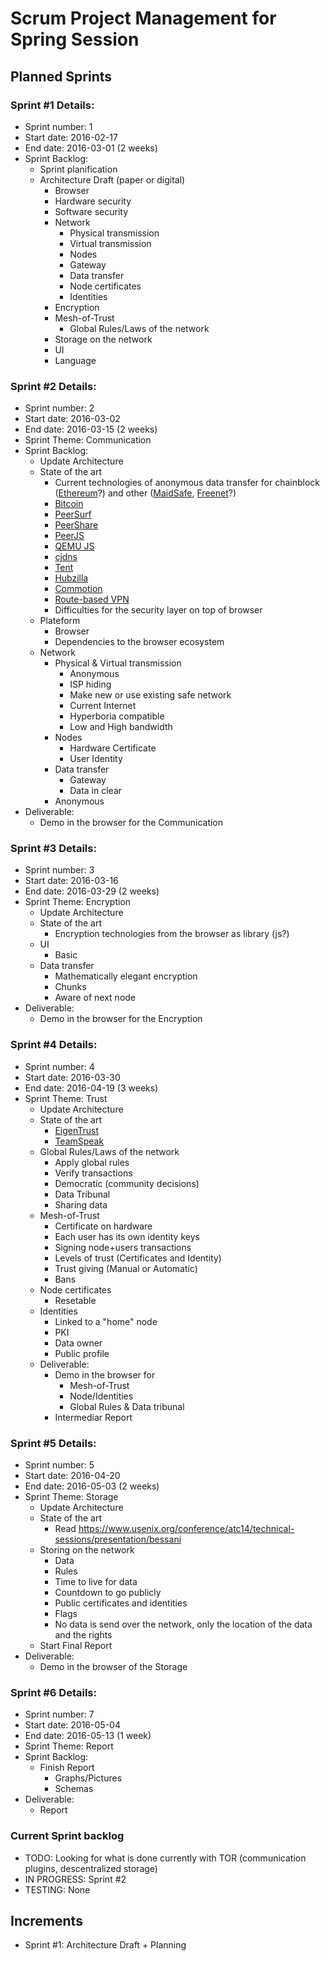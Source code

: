 # Scrum Project Management for Spring Session

## Planned Sprints
### Sprint #1 Details:
  - Sprint number: 1
  - Start date: 2016-02-17
  - End date: 2016-03-01 (2 weeks)
  - Sprint Backlog:
    - Sprint planification
    - Architecture Draft (paper or digital)
      - Browser
      - Hardware security
      - Software security
      - Network
        - Physical transmission
        - Virtual transmission
        - Nodes
        - Gateway
        - Data transfer
        - Node certificates
        - Identities
      - Encryption
      - Mesh-of-Trust
        - Global Rules/Laws of the network
      - Storage on the network
      - UI
      - Language

### Sprint #2 Details:
  - Sprint number: 2
  - Start date: 2016-03-02
  - End date: 2016-03-15 (2 weeks)
  - Sprint Theme: Communication
  - Sprint Backlog:
    - Update Architecture
    - State of the art
      - Current technologies of anonymous data transfer for chainblock ([Ethereum](https://www.ethereum.org)?) and other ([MaidSafe](http://maidsafe.net), [Freenet](https://freenetproject.org)?)
      - [Bitcoin](https://bitcoin.org/en/)
      - [PeerSurf](https://github.com/matthaywardwebdesign/PeerSurf)
      - [PeerShare](https://github.com/cuonic/PeerShare)
      - [PeerJS](https://github.com/MrSwitch/peer.js)
      - [QEMU JS](http://bellard.org/jslinux/tech.html)
      - [cjdns](https://github.com/cjdelisle/cjdns/)
      - [Tent](https://tent.io)
      - [Hubzilla](http://hubzilla.org/sandbox/index.html)
      - [Commotion](https://www.commotionwireless.net)
      - [Route-based VPN](https://sc1.checkpoint.com/documents/R76/CP_R76_VPN_AdminGuide/13824.htm)
      - Difficulties for the security layer on top of browser
    - Plateform
      - Browser
      - Dependencies to the browser ecosystem
    - Network
      - Physical & Virtual transmission
        - Anonymous
        - ISP hiding
        - Make new or use existing safe network
        - Current Internet
        - Hyperboria compatible
        - Low and High bandwidth
      - Nodes
        - Hardware Certificate
        - User Identity
      - Data transfer
        - Gateway
        - Data in clear
      - Anonymous
  - Deliverable:
    - Demo in the browser for the Communication

### Sprint #3 Details:
  - Sprint number: 3
  - Start date: 2016-03-16
  - End date: 2016-03-29 (2 weeks)
  - Sprint Theme: Encryption
    - Update Architecture
    - State of the art
      - Encryption technologies from the browser as library (js?)
    - UI
      - Basic
    - Data transfer
      - Mathematically elegant encryption
      - Chunks
      - Aware of next node
  - Deliverable:
    - Demo in the browser for the Encryption

 ### Sprint #4 Details:
  - Sprint number: 4
  - Start date: 2016-03-30
  - End date: 2016-04-19 (3 weeks)
  - Sprint Theme: Trust
    - Update Architecture
    - State of the art
      - [EigenTrust](https://en.wikipedia.org/wiki/EigenTrust)
      - [TeamSpeak](http://www.teamspeak.com)
    - Global Rules/Laws of the network
      - Apply global rules
      - Verify transactions
      - Democratic (community decisions)
      - Data Tribunal
      - Sharing data
    - Mesh-of-Trust
      - Certificate on hardware
      - Each user has its own identity keys
      - Signing node+users transactions
      - Levels of trust (Certificates and Identity)
      - Trust giving (Manual or Automatic)
      - Bans
    - Node certificates
      - Resetable
    - Identities
      - Linked to a "home" node
      - PKI
      - Data owner
      - Public profile
    - Deliverable:
      - Demo in the browser for
        - Mesh-of-Trust
        - Node/Identities
        - Global Rules & Data tribunal
      - Intermediar Report

### Sprint #5 Details:
  - Sprint number: 5
  - Start date: 2016-04-20
  - End date: 2016-05-03 (2 weeks)
  - Sprint Theme: Storage
    - Update Architecture
    - State of the art
      - Read https://www.usenix.org/conference/atc14/technical-sessions/presentation/bessani
    - Storing on the network
      - Data
      - Rules
      - Time to live for data
      - Countdown to go publicly
      - Public certificates and identities
      - Flags
      - No data is send over the network, only the location of the data and the rights
    - Start Final Report
  - Deliverable:
    - Demo in the browser of the Storage

### Sprint #6 Details:
  - Sprint number: 7
  - Start date: 2016-05-04
  - End date: 2016-05-13 (1 week)
  - Sprint Theme: Report
  - Sprint Backlog:
    - Finish Report
      - Graphs/Pictures
      - Schemas
  - Deliverable:
    - Report

### Current Sprint backlog
  - TODO: Looking for what is done currently with TOR (communication plugins, descentralized storage)
  - IN PROGRESS: Sprint #2
  - TESTING: None

## Increments
  - Sprint #1: Architecture Draft + Planning

